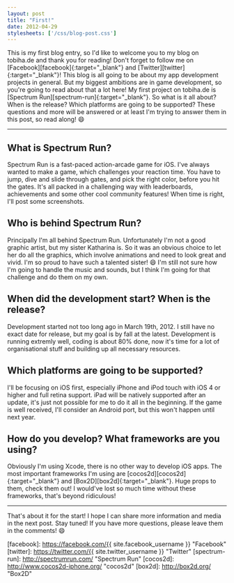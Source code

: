 ```yaml
---
layout: post
title: "First!"
date: 2012-04-29
stylesheets: ['/css/blog-post.css']
---
```

This is my first blog entry, so I'd like to welcome you to my blog on tobiha.de and thank you for reading! Don't forget to follow me on [Facebook][facebook]{:target="_blank"} and [Twitter][twitter]{:target="_blank"}! This blog is all going to be about my app development projects in general. But my biggest ambitions are in game development, so you're going to read about that a lot here! My first project on tobiha.de is [Spectrum Run][spectrum-run]{:target="_blank"}. So what is it all about? When is the release? Which platforms are going to be supported? These questions and more will be answered or at least I'm trying to answer them in this post, so read along! :smile:

---

## What is Spectrum Run?
Spectrum Run is a fast-paced action-arcade game for iOS. I've always wanted to make a game, which challenges your reaction time. You have to jump, dive and slide through gates, and pick the right color, before you hit the gates. It's all packed in a challenging way with leaderboards, achievements and some other cool community features! When time is right, I'll post some screenshots.

## Who is behind Spectrum Run?
Principally I'm all behind Spectrum Run. Unfortunately I'm not a good graphic artist, but my sister Katharina is. So it was an obvious choice to let her do all the graphics, which involve animations and need to look great and vivid. I'm so proud to have such a talented sister! :smile: I'm still not sure how I'm going to handle the music and sounds, but I think I'm going for that challenge and do them on my own.

## When did the development start? When is the release?
Development started not too long ago in March 19th, 2012. I still have no exact date for release, but my goal is by fall at the latest. Development is running extremly well, coding is about 80% done, now it's time for a lot of organisational stuff and building up all necessary resources.

## Which platforms are going to be supported?
I'll be focusing on iOS first, especially iPhone and iPod touch with iOS 4 or higher and full retina support. iPad will be natively supported after an update, it's just not possible for me to do it all in the beginning. If the game is well received, I'll consider an Android port, but this won't happen until next year.

## How do you develop? What frameworks are you using?
Obviously I'm using Xcode, there is no other way to develop iOS apps. The most important frameworks I'm using are [cocos2d][cocos2d]{:target="_blank"} and [Box2D][box2d]{:target="_blank"}. Huge props to them, check them out! I would've lost so much time without these frameworks, that's beyond ridiculous!

---

That's about it for the start! I hope I can share more information and media in the next post. Stay tuned! If you have more questions, please leave them in the comments! :smile:

[facebook]: https://facebook.com/{{ site.facebook_username }} "Facebook"
[twitter]: https://twitter.com/{{ site.twitter_username }} "Twitter"
[spectrum-run]: http://spectrumrun.com/ "Spectrum Run"
[cocos2d]: http://www.cocos2d-iphone.org/ "cocos2d"
[box2d]: http://box2d.org/ "Box2D"
